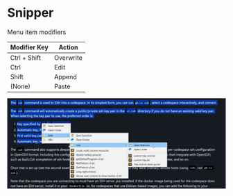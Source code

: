 # Snipper

Menu item modifiers  

| Modifier Key  | Action    |
|---------------|-----------|
| Ctrl + Shift  | Overwrite |
| Ctrl          | Edit      |
| Shift         | Append    |
| (None)        | Paste     |


![](snippetmanager.png)
